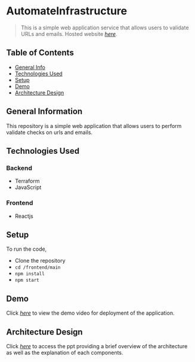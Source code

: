 # AutomateInfrastructure
> This is a simple web application service that allows users to validate URLs and emails.
> Hosted website [_here_](http://s3-validity-react-bucket.s3-website-ap-southeast-1.amazonaws.com/). 

## Table of Contents
* [General Info](#general-information)
* [Technologies Used](#technologies-used)
* [Setup](#setup)
* [Demo](#demo)
* [Architecture Design](#architecture-design)

## General Information
This repository is a simple web application that allows users to perform validate checks on urls and emails.


## Technologies Used
### Backend
- Terraform
- JavaScript

### Frontend
- Reactjs


## Setup
To run the code,
- Clone the repository
- `cd /frontend/main`
- `npm install`
- `npm start`


## Demo
Click [_here_](https://drive.google.com/file/d/1LcP_qsTbrKj5XfP_uMR6m6xmCVu6Ka5k/view?usp=sharing) to view the demo video for deployment of the application.


## Architecture Design
Click [_here_](https://docs.google.com/presentation/d/1iHHAe_XU35CmPkmiBixwnQnRvYZ0Yh_5ZVh6zqjhcgc/edit?usp=sharing) to access the ppt providing a brief overview of the architecture as well as the explanation of each components.
